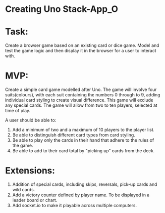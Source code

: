 # Creating Uno Stack-App_O

# Task:
Create a browser game based on an existing card or dice game. Model and test the game logic and then display it in the browser for a user to interact with.

# MVP:
Create a simple card game modelled after Uno. The game will involve four suits(colours), with each suit containing the numbers 0 through to 9, adding individual card styling to create visual difference.
This game will exclude any special cards. The game will allow from two to ten players, selected at time of play.

A user should be able to:

1. Add a minimum of two and a maximum of 10 players to the player list.
2. Be able to distinguish different card types from card styling.
3. Be able to play only the cards in their hand that adhere to the rules of the game.
4. Be able to add to their card total by "picking up" cards from the deck.


# Extensions:

1. Addition of special cards, including skips, reversals, pick-up cards and wild cards.
2. Add a victory counter defined by player name. To be displayed in a leader board or chart.
3. Add socket.io to make it playable across multiple computers.

